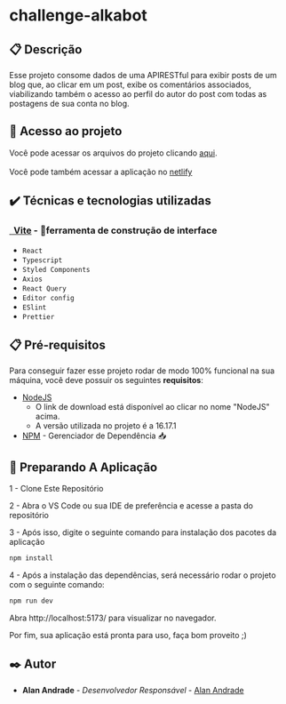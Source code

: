 # challenge-alkabot

## 📋 Descrição
Esse projeto consome dados de uma APIRESTful para exibir posts de um blog que, ao clicar em um post, exibe os comentários associados, viabilizando também o acesso ao perfil do autor do post com todas as postagens de sua conta no blog.

## 📁 Acesso ao projeto
Você pode acessar os arquivos do projeto clicando [aqui](https://github.com/alanFMA/challenge-alkabot). <br /><br />
Você pode também acessar a aplicação no [netlify](https://main--legendary-snickerdoodle-0fa4ea.netlify.app/)

## ✔️ Técnicas e tecnologias utilizadas

<h3><a href="https://vitejs.dev/">&nbsp Vite</a> - 🚀ferramenta de construção de interface</h3>

- ``React``
- ``Typescript``
- ``Styled Components``
- ``Axios``
- ``React Query``
- ``Editor config``
- ``ESlint``
- ``Prettier``

## 📋 Pré-requisitos

Para conseguir fazer esse projeto rodar de modo 100% funcional na sua máquina,
você deve possuir os seguintes **requisitos**:

- [NodeJS](https://nodejs.org/en/download/)
  - O link de download está disponível ao clicar no nome "NodeJS" acima.
  - A versão utilizada no projeto é a 16.17.1
- [NPM](https://www.npmjs.com/) - Gerenciador de Dependência 📥

## 🚀 Preparando A Aplicação

1 - Clone Este Repositório

2 - Abra o VS Code ou sua IDE de preferência e acesse a pasta do repositório

3 - Após isso, digite o seguinte comando para instalação dos pacotes da aplicação

```jsx
npm install
```

4 - Após a instalação das dependências, será necessário rodar o projeto com o seguinte comando:

```jsx
npm run dev
```
Abra http://localhost:5173/ para visualizar no navegador.

Por fim, sua aplicação está pronta para uso, faça bom proveito ;)

## ✒️ Autor

- **Alan Andrade** - _Desenvolvedor Responsável_ - [Alan Andrade](https://github.com/AlanFMA)
